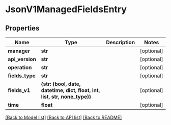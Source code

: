 # JsonV1ManagedFieldsEntry


## Properties
Name | Type | Description | Notes
------------ | ------------- | ------------- | -------------
**manager** | **str** |  | [optional] 
**api_version** | **str** |  | [optional] 
**operation** | **str** |  | [optional] 
**fields_type** | **str** |  | [optional] 
**fields_v1** | **{str: (bool, date, datetime, dict, float, int, list, str, none_type)}** |  | [optional] 
**time** | **float** |  | [optional] 

[[Back to Model list]](../README.md#documentation-for-models) [[Back to API list]](../README.md#documentation-for-api-endpoints) [[Back to README]](../README.md)


